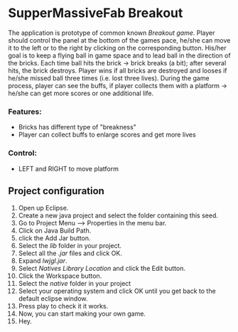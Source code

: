 # SupperMassiveFab Breakout

The application is prototype of common known _*Breakout game*_. Player should control the panel at the bottom of the games pace, he/she can move it to the left or to the right by clicking on the corresponding button. His/her goal is to keep a flying ball in game space and to lead ball in the direction of the bricks. Each time ball hits the brick -> brick breaks (a bit); after several hits, the brick destroys. Player wins if all bricks are destroyed and looses if he/she missed ball three times (i.e. lost three lives). During the game process, player can see the buffs, if player collects them with a platform -> he/she can get more scores or one additional life.

### Features:
* Bricks has different type of "breakness"
* Player can collect buffs to enlarge scores and get more lives

### Control:
* LEFT and RIGHT to move platform

## Project configuration

1. Open up Eclipse.
2. Create a new java project and select the folder containing this seed.
2. Go to Project Menu  --> Properties in the menu bar.
3. Click on Java Build Path.
4. click the Add Jar button.
5. Select the *lib* folder in your project.
6. Select all the *.jar* files and click OK.
7. Expand *lwjgl.jar*.
8. Select *Natives Library Location* and click the Edit button.
9. Click the Workspace button.
10. Select the *native* folder in your project
11. Select your operating system and click OK until you get back to the default eclipse window.
12. Press play to check it it works.
13. Now, you can start making your own game.
14. Hey.

